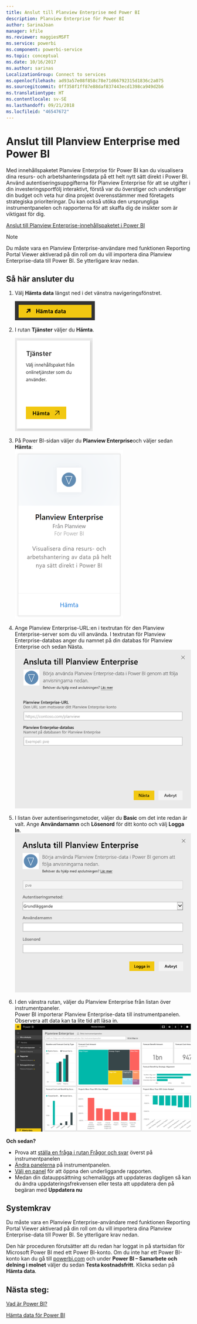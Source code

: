 ```yaml
---
title: Anslut till Planview Enterprise med Power BI
description: Planview Enterprise för Power BI
author: SarinaJoan
manager: kfile
ms.reviewer: maggiesMSFT
ms.service: powerbi
ms.component: powerbi-service
ms.topic: conceptual
ms.date: 10/16/2017
ms.author: sarinas
LocalizationGroup: Connect to services
ms.openlocfilehash: ad93a57e08f858c78e71d66792315d1836c2a075
ms.sourcegitcommit: 0ff358f1ff87e88daf837443ecd1398ca949d2b6
ms.translationtype: HT
ms.contentlocale: sv-SE
ms.lasthandoff: 09/21/2018
ms.locfileid: "46547672"
---
```

# <a name="connect-to-planview-enterprise-with-power-bi"></a>Anslut till Planview Enterprise med Power BI
Med innehållspaketet Planview Enterprise för Power BI kan du visualisera dina resurs- och arbetshanteringsdata på ett helt nytt sätt direkt i Power BI. Använd autentiseringsuppgifterna för Planview Enterprise för att se utgifter i din investeringsportfölj interaktivt, förstå var du överstiger och understiger din budget och veta hur dina projekt överensstämmer med företagets strategiska prioriteringar. Du kan också utöka den ursprungliga instrumentpanelen och rapporterna för att skaffa dig de insikter som är viktigast för dig.

[Anslut till Planview Enterprise-innehållspaketet i Power BI](https://app.powerbi.com/getdata/services/planview-enterprise)

>[!NOTE]
>Du måste vara en Planview Enterprise-användare med funktionen Reporting Portal Viewer aktiverad på din roll om du vill importera dina Planview Enterprise-data till Power BI. Se ytterligare krav nedan.

## <a name="how-to-connect"></a>Så här ansluter du
1. Välj **Hämta data** längst ned i det vänstra navigeringsfönstret.
   
    ![](media/service-connect-to-planview/get.png)
2. I rutan **Tjänster** väljer du **Hämta**.
   
    ![](media/service-connect-to-planview/services.png)
3. På Power BI-sidan väljer du **Planview Enterprise**och väljer sedan **Hämta**:  
    ![](media/service-connect-to-planview/planview.png)
4. Ange Planview Enterprise-URL:en i textrutan för den Planview Enterprise-server som du vill använda. I textrutan för Planview Enterprise-databas anger du namnet på din databas för Planview Enterprise och sedan Nästa.  
    ![](media/service-connect-to-planview/params.png)
5. I listan över autentiseringsmetoder, väljer du **Basic** om det inte redan är valt. Ange **Användarnamn** och **Lösenord** för ditt konto och välj **Logga In**.  
   ![](media/service-connect-to-planview/creds.png)
6. I den vänstra rutan, väljer du Planview Enterprise från listan över instrumentpaneler.  
     Power BI importerar Planview Enterprise-data till instrumentpanelen. Observera att data kan ta lite tid att läsa in.  
    ![](media/service-connect-to-planview/dashboard.png)

**Och sedan?**

* Prova att [ställa en fråga i rutan Frågor och svar](consumer/end-user-q-and-a.md) överst på instrumentpanelen
* [Ändra panelerna](service-dashboard-edit-tile.md) på instrumentpanelen.
* [Välj en panel](consumer/end-user-tiles.md) för att öppna den underliggande rapporten.
* Medan din datauppsättning schemaläggs att uppdateras dagligen så kan du ändra uppdateringsfrekvensen eller testa att uppdatera den på begäran med **Uppdatera nu**

## <a name="system-requirements"></a>Systemkrav
Du måste vara en Planview Enterprise-användare med funktionen Reporting Portal Viewer aktiverad på din roll om du vill importera dina Planview Enterprise-data till Power BI. Se ytterligare krav nedan.

Den här proceduren förutsätter att du redan har loggat in på startsidan för Microsoft Power BI med ett Power BI-konto. Om du inte har ett Power BI-konto kan du gå till [powerbi.com](https://powerbi.microsoft.com/get-started/) och under **Power BI – Samarbete och delning i molnet** väljer du sedan **Testa kostnadsfritt**. Klicka sedan på **Hämta data**.

## <a name="next-steps"></a>Nästa steg:

[Vad är Power BI?](power-bi-overview.md)

[Hämta data för Power BI](service-get-data.md)